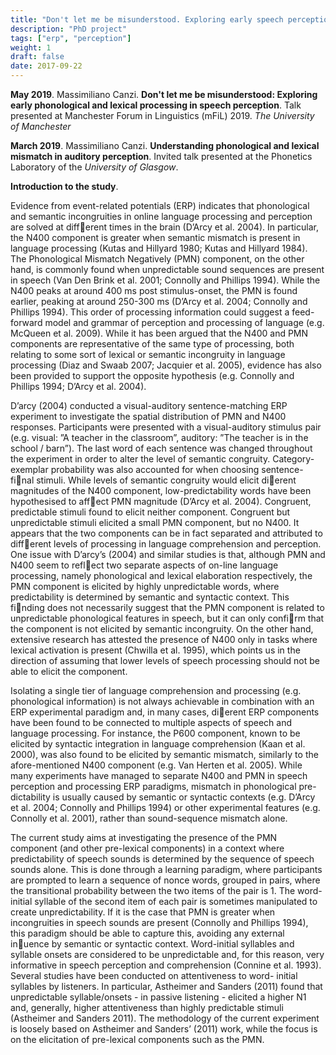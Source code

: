 ```yaml
---
title: "Don't let me be misunderstood. Exploring early speech perception"
description: "PhD project"
tags: ["erp", "perception"]
weight: 1
draft: false
date: 2017-09-22
---
```


__May 2019__. Massimiliano Canzi. __Don't let me be misunderstood: Exploring early phonological and lexical processing in speech perception__. Talk presented at Manchester Forum in Linguistics (mFiL) 2019.	*The University of Manchester*

__March 2019__. Massimiliano Canzi. __Understanding phonological and lexical mismatch in auditory perception__. Invited talk presented at the Phonetics Laboratory of the *University of Glasgow*.

**Introduction to the study**.

Evidence from event-related potentials (ERP) indicates that phonological and semantic incongruities in online language processing and perception are solved at diff􏰀erent times in the brain (D’Arcy et al. 2004). In particular, the N400 component is greater when semantic mismatch is present in language processing (Kutas and Hillyard 1980; Kutas and Hillyard 1984). The Phonological Mismatch Negatively (PMN) component, on the other hand, is commonly found when unpredictable sound sequences are present in speech (Van Den Brink et al. 2001; Connolly and Phillips 1994). While the N400 peaks at around 400 ms post stimulus-onset, the PMN is found earlier, peaking at around 250-300 ms (D’Arcy et al. 2004; Connolly and Phillips 1994). This order of processing information could suggest a feed-forward model and grammar of perception and processing of language (e.g. McQueen et al. 2009). While it has been argued that the N400 and PMN components are representative of the same type of processing, both relating to some sort of lexical or semantic incongruity in language processing (Diaz and Swaab 2007; Jacquier et al. 2005), evidence has also been provided to support the opposite hypothesis (e.g. Connolly and Phillips 1994; D’Arcy et al. 2004).  

D’arcy (2004) conducted a visual-auditory sentence-matching ERP experiment to investigate the spatial distribution of PMN and N400 responses. Participants were presented with a visual-auditory stimulus pair (e.g. visual: ”A teacher in the classroom”, auditory: ”The teacher is in the school / barn”). The last word of each sentence was changed throughout the experiment in order to alter the level of semantic congruity. Category-exemplar probability was also accounted for when choosing sentence-fi􏰁nal stimuli. While levels of semantic congruity would elicit di􏰀erent magnitudes of the N400 component, low-predictability words have been hypothesised to aff􏰀ect PMN magnitude (D’Arcy et al. 2004). Congruent, predictable stimuli found to elicit neither component. Congruent but unpredictable stimuli elicited a small PMN component, but no N400. It appears that the two components can be in fact separated and attributed to diff􏰀erent levels of processing in language comprehension and perception. One issue with D’arcy’s (2004) and similar studies is that, although PMN and N400 seem to refl􏰂ect two separate aspects of on-line language processing, namely phonological and lexical elaboration respectively, the PMN component is elicited by highly unpredictable words, where predictability is determined by semantic and syntactic context. This fi􏰁nding does not necessarily suggest that the PMN component is related to unpredictable phonological features in speech, but it can only confi􏰁rm that the component is not elicited by semantic incongruity. On the other hand, extensive research has attested the presence of N400 only in tasks where lexical activation is present (Chwilla et al. 1995), which points us in the direction of assuming that lower levels of speech processing should not be able to elicit the component.  

Isolating a single tier of language comprehension and processing (e.g. phonological information) is not always achievable in combination with an ERP experimental paradigm and, in many cases, di􏰀erent ERP components have been found to be connected to multiple aspects of speech and language processing. For instance, the P600 component, known to be elicited by syntactic integration in language comprehension (Kaan et al. 2000), was also found to be elicited by semantic mismatch, similarly to the afore-mentioned N400 component (e.g. Van Herten et al. 2005). While many experiments have managed to separate N400 and PMN in speech perception and processing ERP paradigms, mismatch in phonological pre- dictability is usually caused by semantic or syntactic contexts (e.g. D’Arcy et al. 2004; Connolly and Phillips 1994) or other experimental features (e.g. Connolly et al. 2001), rather than sound-sequence mismatch alone.

The current study aims at investigating the presence of the PMN component (and other pre-lexical components) in a context where predictability of speech sounds is determined by the sequence of speech sounds alone. This is done through a learning paradigm, where participants are prompted to learn a sequence of nonce words, grouped in pairs, where the transitional probability between the two items of the pair is 1. The word-initial syllable of the second item of each pair is sometimes manipulated to create unpredictability. If it is the case that PMN is greater when incongruities in speech sounds are present (Connolly and Phillips 1994), this paradigm should be able to capture this, avoiding any external in􏰂uence by semantic or syntactic context. Word-initial syllables and syllable onsets are considered to be unpredictable and, for this reason, very informative in speech perception and comprehension (Connine et al. 1993). Several studies have been conducted on attentiveness to word- initial syllables by listeners. In particular, Astheimer and Sanders (2011) found that unpredictable syllable/onsets - in passive listening - elicited a higher N1 and, generally, higher attentiveness than highly predictable stimuli (Astheimer and Sanders 2011). The methodology of the current experiment is loosely based on Astheimer and Sanders’ (2011) work, while the focus is on the elicitation of pre-lexical components such as the PMN.
